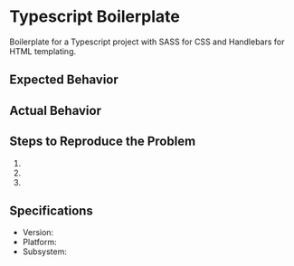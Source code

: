 # Typescript Boilerplate

Boilerplate for a Typescript project with SASS for CSS and Handlebars for HTML templating.


## Expected Behavior


## Actual Behavior


## Steps to Reproduce the Problem

  1.
  1.
  1.

## Specifications

  - Version:
  - Platform:
  - Subsystem:
